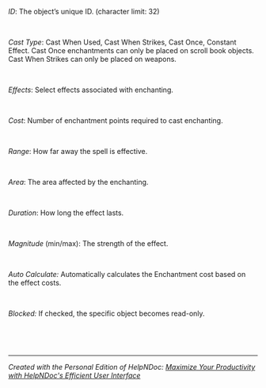 # 

&nbsp;

*ID*: The object’s unique ID. (character limit: 32)

&nbsp;

*Cast Type*: Cast When Used, Cast When Strikes, Cast Once, Constant Effect. Cast Once enchantments can only be placed on scroll book objects. Cast When Strikes can only be placed on weapons.

&nbsp;

*Effects*: Select effects associated with enchanting.

&nbsp;

*Cost*: Number of enchantment points required to cast enchanting.

&nbsp;

*Range*: How far away the spell is effective.

&nbsp;

*Area*: The area affected by the enchanting.

&nbsp;

*Duration*: How long the effect lasts.

&nbsp;

*Magnitude* (min/max): The strength of the effect.

&nbsp;

*Auto Calculate:* Automatically calculates the Enchantment cost based on the effect costs.

&nbsp;

*Blocked:* If checked, the specific object becomes read-only.

&nbsp;

&nbsp;


***
_Created with the Personal Edition of HelpNDoc: [Maximize Your Productivity with HelpNDoc's Efficient User Interface](<https://www.helpndoc.com/feature-tour/stunning-user-interface/>)_
